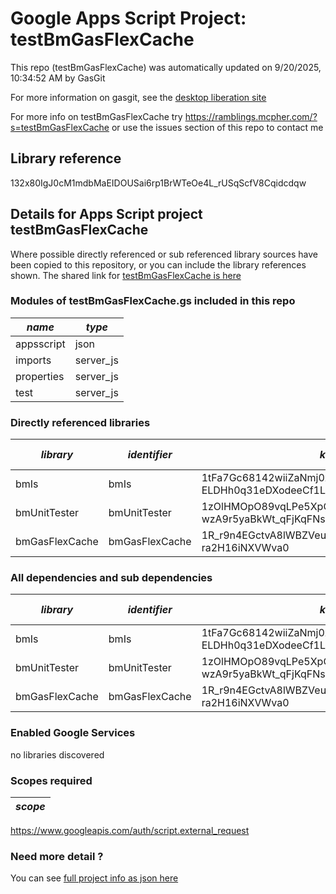 # Google Apps Script Project: testBmGasFlexCache
This repo (testBmGasFlexCache) was automatically updated on 9/20/2025, 10:34:52 AM by GasGit

For more information on gasgit, see the [desktop liberation site](https://ramblings.mcpher.com/drive-sdk-and-github/migrategasgit/ "desktop liberation")

For more info on testBmGasFlexCache try https://ramblings.mcpher.com/?s=testBmGasFlexCache or use the issues section of this repo to contact me
## Library reference
132x80IgJ0cM1mdbMaEIDOUSai6rp1BrWTeOe4L_rUSqScfV8Cqidcdqw


## Details for Apps Script project testBmGasFlexCache
Where possible directly referenced or sub referenced library sources have been copied to this repository, or you can include the library references shown. 
The shared link for [testBmGasFlexCache is here](https://script.google.com/d/132x80IgJ0cM1mdbMaEIDOUSai6rp1BrWTeOe4L_rUSqScfV8Cqidcdqw/edit?usp=sharing "open in the GAS IDE")

### Modules of testBmGasFlexCache.gs included in this repo
*name*|*type*
--- | --- 
appsscript| json
imports| server_js
properties| server_js
test| server_js
### Directly referenced libraries
*library*|*identifier*|*key*|*version*|*dev mode*|*source*|
--- | --- | --- | --- | --- | --- 
bmIs| bmIs|1tFa7Gc68142wiiZaNmj0zA-ELDHh0q31eDXodeeCf1LxRR1LeSr3opAd|5|no|[here](libraries/bmIs "library source")
bmUnitTester| bmUnitTester|1zOlHMOpO89vqLPe5XpC-wzA9r5yaBkWt_qFjKqFNsIZtNJ-iUjBYDt-x|20|no|[here](libraries/bmUnitTester "library source")
bmGasFlexCache| bmGasFlexCache|1R_r9n4EGctvA8lWBZVeuT66mgaKBRV5IxfIsD_And-ra2H16iNXVWva0|7|no|[here](libraries/bmGasFlexCache "library source")
### All dependencies and sub dependencies
*library*|*identifier*|*key*|*version*|*dev mode*|*source*|
--- | --- | --- | --- | --- | --- 
bmIs| bmIs|1tFa7Gc68142wiiZaNmj0zA-ELDHh0q31eDXodeeCf1LxRR1LeSr3opAd|5|no|[here](libraries/bmIs "library source")
bmUnitTester| bmUnitTester|1zOlHMOpO89vqLPe5XpC-wzA9r5yaBkWt_qFjKqFNsIZtNJ-iUjBYDt-x|20|no|[here](libraries/bmUnitTester "library source")
bmGasFlexCache| bmGasFlexCache|1R_r9n4EGctvA8lWBZVeuT66mgaKBRV5IxfIsD_And-ra2H16iNXVWva0|7|no|[here](libraries/bmGasFlexCache "library source")
### Enabled Google Services
no libraries discovered
### Scopes required
*scope*|
--- |
https://www.googleapis.com/auth/script.external_request
### Need more detail ?
You can see [full project info as json here](info.json)
